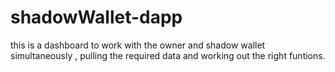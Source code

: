 # shadowWallet-dapp

this is a dashboard to work with the owner and shadow wallet simultaneously , pulling the required data and working out the right funtions.
